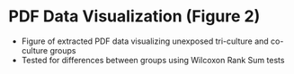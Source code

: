 # PDF Data Visualization (Figure 2)

- Figure of extracted PDF data visualizing unexposed tri-culture and co-culture groups
- Tested for differences between groups using Wilcoxon Rank Sum tests
